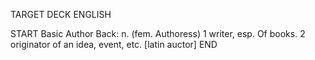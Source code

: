 TARGET DECK
ENGLISH

START
Basic
Author
Back: n. (fem. Authoress) 1 writer, esp. Of books. 2 originator of an idea, event, etc. [latin auctor]
END
